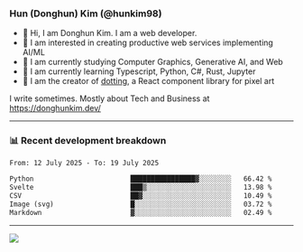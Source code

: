 ### Hun (Donghun) Kim (@hunkim98)

- 👋 Hi, I am Donghun Kim. I am a web developer. 
- 🤔 I am interested in creating productive web services implementing AI/ML
- 🔭 I am currently studying Computer Graphics, Generative AI, and Web 
- 🌱 I am currently learning Typescript, Python, C#, Rust, Jupyter
- 🎨 I am the creator of [dotting](https://github.com/hunkim98/dotting), a React component library for pixel art

I write sometimes. Mostly about Tech and Business at https://donghunkim.dev/

---
### 📊 Recent development breakdown
<!--START_SECTION:waka-->

```txt
From: 12 July 2025 - To: 19 July 2025

Python                        ████████████████▓░░░░░░░░   66.42 %
Svelte                        ███▒░░░░░░░░░░░░░░░░░░░░░   13.98 %
CSV                           ██▓░░░░░░░░░░░░░░░░░░░░░░   10.49 %
Image (svg)                   █░░░░░░░░░░░░░░░░░░░░░░░░   03.72 %
Markdown                      ▓░░░░░░░░░░░░░░░░░░░░░░░░   02.49 %
```

<!--END_SECTION:waka-->
---

<!-- <div align='center'> -->
  <img align="center" src="https://github-readme-stats.vercel.app/api?username=hunkim98&theme=dark&show_icons=true"/>
<!-- </div> -->
<!--
**hunkim98/hunkim98** is a ✨ _special_ ✨ repository because its `README.md` (this file) appears on your GitHub profile.

Here are some ideas to get you started:

- 🔭 I’m currently working on ...
- 🌱 I’m currently learning ...
- 👯 I’m looking to collaborate on ...
- 🤔 I’m looking for help with ...
- 💬 Ask me about ...
- 📫 How to reach me: ...
- 😄 Pronouns: ...
- ⚡ Fun fact: ...
-->
